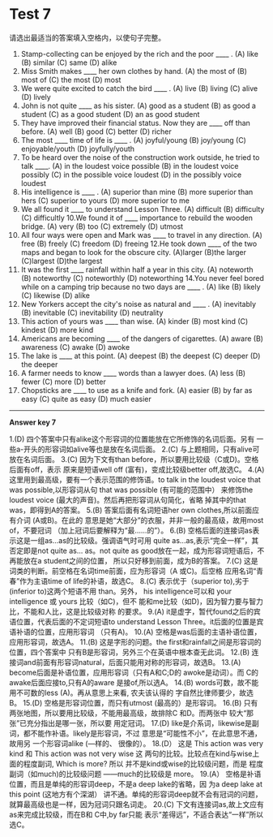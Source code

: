 # Test 7

请选出最适当的答案填入空格内，以使句子完整。
1. Stamp-collecting can be enjoyed by the rich and the poor ____ .
(A) like
(B) similar
(C) same
(D) alike
2. Miss Smith makes ____ her own clothes by hand.
(A) the most of
(B) most of
(C) the most
(D) most
3. We were quite excited to catch the bird ____ .
(A) live
(B) living
(C) alive
(D) lively
4. John is not quite ____ as his sister.
(A) good as a student
(B) as good a student
(C) as a good student
(D) an as good student
5. They have improved their financial status. Now they are ____ off than before.
(A) well
(B) good
(C) better
(D) richer
6. The most ____ time of life is ____ .
(A) joyful/young
(B) joy/young
(C) enjoyable/youth
(D) joyfully/youth
7. To be heard over the noise of the construction work outside, he tried to talk ____.
(A) in the loudest voice possible
(B) in the loudest voice possibly
(C) in the possible voice loudest
(D) in the possibly voice loudest
8. His intelligence is ____ .
(A) superior than mine
(B) more superior than hers
(C) superior to yours
(D) more superior to me
9. We all found it ____ to understand Lesson Three.
(A) difficult
(B) difficulty
(C) difficultly
10.We found it of ____ importance to rebuild the wooden bridge.
(A) very
(B) too
(C) extremely
(D) utmost
11. All four ways were open and Mark was ____ to travel in any direction.
(A) free
(B) freely
(C) freedom
(D) freeing
12.He took down ____ of the two maps and began to look for the obscure city.
(A)larger
(B)the larger
(C)largest
(D)the largest
13. It was the first ____ rainfall within half a year in this city.
(A) noteworth
(B) noteworthy
(C) noteworthly
(D) noteworthing
14.You never feel bored while on a camping trip because no two days are ____ .
(A) like
(B) likely
(C) likewise
(D) alike
15. New Yorkers accept the city's noise as natural and ____ .
(A) inevitably
(B) inevitable
(C) inevitability
(D) neutrality
16. This action of yours was ____ than wise.
(A) kinder
(B) most kind
(C) kindest
(D) more kind
17. Americans are becoming ____ of the dangers of cigarettes.
(A) aware
(B) awareness
(C) awake
(D) awoke
18. The lake is ____ at this point.
(A) deepest
(B) the deepest
(C) deeper
(D) the deeper
19. A farmer needs to know ____ words than a lawyer does.
(A) less
(B) fewer
(C) more
(D) better
20. Chopsticks are ____ to use as a knife and fork.
(A) easier
(B) by far as easy
(C) quite as easy
(D) much easier


---

**Answer key 7**

1.(D)
四个答案中只有alike这个形容词的位置能放在它所修饰的名词后面。另有
一些a-开头的形容词如alive等也是放在名词后面。
2.(C)
与上题相同，只有alive可放在名词后面。
3.(C)
因为下文有than before，所以要用比较级（C或D)。空格后面有off，表示
原来是短语well off (富有)，变成比较级better off,故选C。
4.(A)
这里用到最高级，要有一个表示范围的修饰语。to talk in the loudest voice that was possible,以形容词从句 that was possible (有可能的范围中）
来修饰the loudest voice (最大的声音)。然后再把形容词从句简化，省略
掉其中的that was，即得到A的答案。
5.(B)
答案后面有名词短语her own clothes,所以前面应有介词 (A或B)。在此的
意思是她“大部分”的衣服，并非一般的最高级，故用most of，不要冠词
（加上冠词后要解释为“最……的”）。
6.(B)
空格后面的连接词as表示这是一组as...as的比较级。强调语气时可用
quite as...as,表示“完全一样”，其否定即是not quite as... as。not quite
as good放在一起，成为形容词短语后，不再能放在a student之间的位置，
所以只好移到前面，成为B的答案。
7.(C)
这是词类的判断。前空格在名词time前面，应为形容词（A 或C)。后空格
应用名词“青春”作为主语time of life的补语，故选C。
8.(C)
表示优于（superior to),劣于(inferior to)这两个短语不用 than。另外，
his intelligence可以和 your intelligence 或 yours 比较（如C)，但不
能和me比较（如D)，因为智力要与智力比，不能和人比，这是比较级对称
的要求。
9.(A)
it是虚字，暂代found之后的宾语位置，代表后面的不定词短语to
understand Lesson Three。it后面的位置是宾语补语的位置，应用形容词
（只有A)。
10.(A)
空格是was后面的主语补语位置，应用形容词，故选A。
11.(B)
这是字形的问题。the first和rainfall之间是形容词的位置，四个答案中
只有B是形容词，另外三个在英语中根本查无此词。
12.(B)
连接词and前面有形容词natural，后面只能用对称的形容词，故选B。
13.(A)
become后面是补语位置，应用形容词（只有A和C;D的 awoke是动词）。而
C的awake后面应接to,只有A的aware 是接of,所以选A。
14.(B)
words可数，故不能用不可数的less (A)。再从意思上来看, 农夫该认得的
字自然比律师要少，故选B。
15.(D)
空格是形容词位置，而只有utmost (最高的）是形容词。
16.(B)
只有两张地图，所以要用比较级，不能用最高级，故排除C 和D。而两张中
较大“那张”已充分指出是哪一张，所以要 用定冠词。
17.(D)
like是介系词，likewise是副词，都不能作补语。likely是形容词，不过
意思是“可能性不小”，在此意思不通，故用另 一个形容词alike (—样的、
很像的）。
18.(D）
这是 This action was very kind 和 This action was not very wise 这
两句的比较。比较点在kind与wise上面的程度副词, Which is more? 所以
并不是kind或wise的比较级问题，而是 程度副词（如much)的比较级问题
——much的比较级是 more。
19.(A）
空格是补语位置，而且是单纯的形容词deep，不是a deep lake的省略，因
为a deep lake at this point (这地方有个深湖） 讲不通。单纯的形容词deep就不会有冠词的问题，就算最高级也是一样，因为冠词只跟名词走。
20.(C)
下文有连接词as,故上文应有as来完成比较级，而在B和 C中,by far只能
表示“差得远”，不适合表达“一样”所以选C。